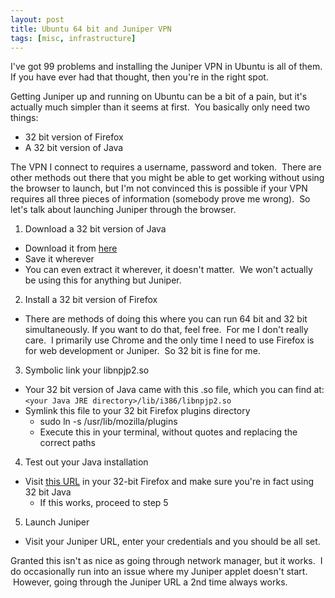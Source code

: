 ```yaml
---
layout: post
title: Ubuntu 64 bit and Juniper VPN
tags: [misc, infrastructure]
---
```


I've got 99 problems and installing the Juniper VPN in Ubuntu is all of them. If you have ever had that thought, then you're in the right spot.

<!--more-->

Getting Juniper up and running on Ubuntu can be a bit of a pain, but it's actually much simpler than it seems at first.  You basically only need two things:

* 32 bit version of Firefox
* A 32 bit version of Java

The VPN I connect to requires a username, password and token.  There are other methods out there that you might be able to get working without using the browser to launch, but I'm not convinced this is possible if your VPN requires all three pieces of information (somebody prove me wrong).  So let's talk about launching Juniper through the browser.

1. Download a 32 bit version of Java
  * Download it from [here](http://java.com/en/download/index.jsp)
  * Save it wherever
  * You can even extract it wherever, it doesn't matter.  We won't actually be using this for anything but Juniper.
2. Install a 32 bit version of Firefox
  * There are methods of doing this where you can run 64 bit and 32 bit simultaneously. If you want to do that, feel free.  For me I don't really care.  I primarily use Chrome and the only time I need to use Firefox is for web development or Juniper.  So 32 bit is fine for me.
3. Symbolic link your libnpjp2.so
  * Your 32 bit version of Java came with this .so file, which you can find at: `<your Java JRE directory>/lib/i386/libnpjp2.so`
  * Symlink this file to your 32 bit Firefox plugins directory
    * sudo ln -s <Your libnpjp2.so file path> /usr/lib/mozilla/plugins
    * Execute this in your terminal, without quotes and replacing the correct paths
4. Test out your Java installation
  * Visit [this URL](http://www.java.com/en/download/testjava.jsp) in your 32-bit Firefox and make sure you're in fact using 32 bit Java
    * If this works, proceed to step 5
5. Launch Juniper
  * Visit your Juniper URL, enter your credentials and you should be all set.

Granted this isn't as nice as going through network manager, but it works.  I do occasionally run into an issue where my Juniper applet doesn't start.  However, going through the Juniper URL a 2nd time always works.
